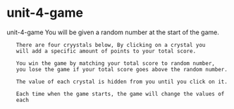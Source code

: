 # unit-4-game
unit-4-game
You will be given a random number at the start of the game.

       There are four cryystals below, By clicking on a crystal you 
       will add a specific amount of points to your total score.

       You win the game by matching your total score to random number,
       you lose the game if your total score goes above the random number.

       The value of each crystal is hidden from you until you click on it.

       Each time when the game starts, the game will change the values of 
       each 